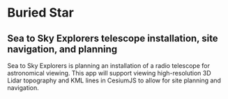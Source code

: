 # Buried Star
## Sea to Sky Explorers telescope installation, site navigation, and planning

Sea to Sky Explorers is planning an installation of a radio telescope for astronomical viewing.  This app will support viewing high-resolution 3D Lidar topography and KML lines in CesiumJS to allow for site planning and navigation.

